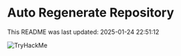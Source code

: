 # Auto Regenerate Repository

This README was last updated: 2025-01-24 22:51:12

 ![TryHackMe](https://tryhackme.com/badge/533634)